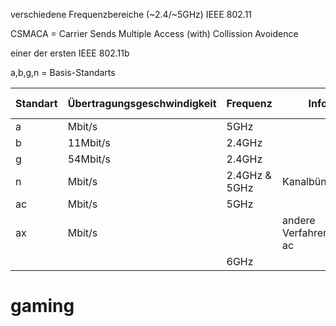 verschiedene Frequenzbereiche (~2.4/~5GHz) 
IEEE 802.11

CSMACA = Carrier Sends Multiple Access (with) Collission Avoidence

einer der ersten IEEE 802.11b

a,b,g,n = Basis-Standarts

| Standart | Übertragungsgeschwindigkeit | Frequenz      | Infos                   | Verkauft unter |
| -------- | --------------------------- | ------------- | ----------------------- | -------------- |
| a        | Mbit/s                      | 5GHz          |                         |                |
| b        | 11Mbit/s                    | 2.4GHz        |                         |                |
| g        | 54Mbit/s                    | 2.4GHz        |                         |                |
| n        | Mbit/s                      | 2.4GHz & 5GHz | Kanalbündelung          | WiFi4          |
| ac       | Mbit/s                      | 5GHz          |                         | WiFi5          |
| ax       | Mbit/s                      |               | andere Verfahren als ac | WiFi6          |
|          |                             | 6GHz          |                         | WiFi6E         |


# gaming

